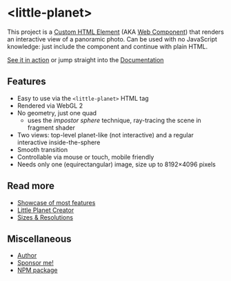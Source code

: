 # &lt;little-planet&gt;

This project is a [Custom HTML Element](https://developer.mozilla.org/en-US/docs/Web/Web_Components/Using_custom_elements) (AKA [Web Component](https://developer.mozilla.org/en-US/docs/Web/Web_Components)) that renders an interactive view of a panoramic photo. Can be used with no JavaScript knowledge: just include the component and continue with plain HTML.

[See it in action](https://ondras.github.io/little-planet/showcase.html) or jump straight into the [Documentation](https://github.com/ondras/little-planet/wiki)

## Features

  - Easy to use via the `<little-planet>` HTML tag
  - Rendered via WebGL 2
  - No geometry, just one quad
    - uses the *impostor sphere* technique, ray-tracing the scene in fragment shader
  - Two views: top-level planet-like (not interactive) and a regular interactive inside-the-sphere
  - Smooth transition
  - Controllable via mouse or touch, mobile friendly
  - Needs only one (equirectangular) image, size up to 8192×4096 pixels

## Read more

  - [Showcase of most features](https://ondras.github.io/little-planet/showcase.html)
  - [Little Planet Creator](https://ondras.github.io/little-planet/little-planet.html)
  - [Sizes & Resolutions](https://ondras.github.io/little-planet/sizes-resolutions.html)

## Miscellaneous

  - [Author](https://ondras.zarovi.cz/)
  - [Sponsor me!](https://github.com/sponsors/ondras)
  - [NPM package](https://www.npmjs.com/package/little-planet)
